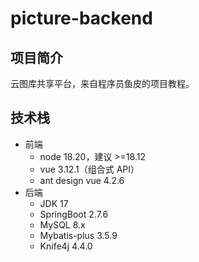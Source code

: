 # picture-backend

## 项目简介
云图库共享平台，来自程序员鱼皮的项目教程。

## 技术栈

* 前端
  * node 18.20，建议 >=18.12
  * vue 3.12.1（组合式 API）
  * ant design vue 4.2.6
* 后端
  * JDK 17
  * SpringBoot 2.7.6
  * MySQL 8.x
  * Mybatis-plus 3.5.9
  * Knife4j 4.4.0
